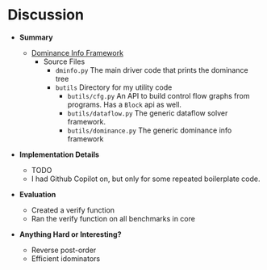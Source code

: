 # Discussion

* __Summary__
  * [Dominance Info Framework](https://github.com/matth2k/cs6120-exercises/blob/main/l5/)
    * Source Files
      * `dminfo.py` The main driver code that prints the dominance tree
      * `butils` Directory for my utility code
        * `butils/cfg.py` An API to build control flow graphs from programs. Has a `Block` api as well.
        * `butils/dataflow.py` The generic dataflow solver framework.
        * `butils/dominance.py` The generic dominance info framework
* __Implementation Details__
  * TODO
  * I had Github Copilot on, but only for some repeated boilerplate code.

* __Evaluation__
  * Created a verify function
  * Ran the verify function on all benchmarks in core

* __Anything Hard or Interesting?__
  * Reverse post-order
  * Efficient idominators
